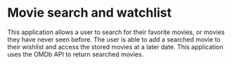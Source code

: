 # Movie search and watchlist
This application allows a user to search for their favorite movies, or movies they have never seen before. The user is able to add a searched movie to their wishlist and access the stored movies at a later date. This application uses the OMDb API to return searched movies. 

